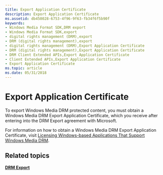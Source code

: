 ```yaml
---
title: Export Application Certificate
description: Export Application Certificate
ms.assetid: db450028-6753-4f96-9f63-fb34f6f5b90f
keywords:
- Windows Media Format SDK,DRM export
- Windows Media Format SDK,export
- digital rights management (DRM),export
- DRM (digital rights management),export
- digital rights management (DRM),Export Application Certificate
- DRM (digital rights management),Export Application Certificate
- DRM Client Extended APIs,Export Application Certificate
- Client Extended APIs,Export Application Certificate
- Export Application Certificate
ms.topic: article
ms.date: 05/31/2018
---
```


# Export Application Certificate

To export Windows Media DRM protected content, you must obtain a Windows Media DRM Export Application Certificate, which you receive after entering into the DRM Export agreement with Microsoft.

For information on how to obtain a Windows Media DRM Export Application Certificate, visit [Licensing Windows-based Applications That Support Windows Media DRM](https://www.microsoft.com/windows/windowsmedia/licensing/Licensing_DRM_Apps.aspx).

## Related topics

<dl> <dt>

[**DRM Export**](drm-export.md)
</dt> </dl>

 

 




